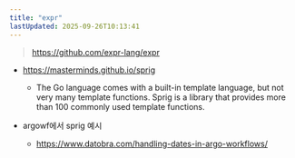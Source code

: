 ```yaml
---
title: "expr"
lastUpdated: 2025-09-26T10:13:41
---
```

> <https://github.com/expr-lang/expr>

- <https://masterminds.github.io/sprig>
  - The Go language comes with a built-in template language, but not very many template functions. Sprig is a library that provides more than 100 commonly used template functions.

- argowf에서 sprig 예시
  - <https://www.datobra.com/handling-dates-in-argo-workflows/>
